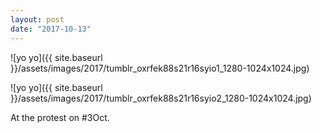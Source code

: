 ```yaml
---
layout: post
date: "2017-10-13"
---
```


![yo yo]({{ site.baseurl }}/assets/images/2017/tumblr_oxrfek88s21r16syio1_1280-1024x1024.jpg)

![yo yo]({{ site.baseurl }}/assets/images/2017/tumblr_oxrfek88s21r16syio2_1280-1024x1024.jpg)

At the protest on #3Oct.
